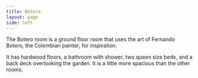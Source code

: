 ```yaml
---
title: Botero
layout: page
side: left
---
```


The Botero room is a ground floor room that uses the art of Fernando Botero, the Colombian painter, for inspiration.

It has hardwood floors, a bathroom with shower, two queen size beds, and a back deck overlooking the garden. It is a little more spacious than the other rooms.
